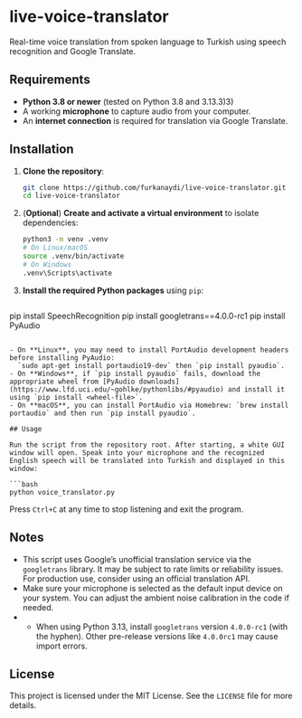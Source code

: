 # live-voice-translator
Real-time voice translation from spoken language to Turkish using speech recognition and Google Translate.
## Requirements

- **Python 3.8 or newer** (tested on Python 3.8 and 3.13.3)3)
- A working **microphone** to capture audio from your computer.
- An **internet connection** is required for translation via Google Translate.

## Installation

1. **Clone the repository**:

   ```bash
   git clone https://github.com/furkanaydi/live-voice-translator.git
   cd live-voice-translator
   ```

2. (**Optional**) **Create and activate a virtual environment** to isolate dependencies:

   ```bash
   python3 -m venv .venv
   # On Linux/macOS
   source .venv/bin/activate
   # On Windows
   .venv\Scripts\activate
   ```

3. **Install the required Python packages** using `pip`:

   ```bash
pip install SpeechRecognition
pip install googletrans==4.0.0-rc1
pip install PyAudio
   ```

   - On **Linux**, you may need to install PortAudio development headers before installing PyAudio:
     `sudo apt-get install portaudio19-dev` then `pip install pyaudio`.
   - On **Windows**, if `pip install pyaudio` fails, download the appropriate wheel from [PyAudio downloads](https://www.lfd.uci.edu/~gohlke/pythonlibs/#pyaudio) and install it using `pip install <wheel-file>`.
   - On **macOS**, you can install PortAudio via Homebrew: `brew install portaudio` and then run `pip install pyaudio`.

## Usage

Run the script from the repository root. After starting, a white GUI window will open. Speak into your microphone and the recognized English speech will be translated into Turkish and displayed in this window:

```bash
python voice_translator.py
```

Press `Ctrl+C` at any time to stop listening and exit the program.

## Notes

- This script uses Google’s unofficial translation service via the `googletrans` library. It may be subject to rate limits or reliability issues. For production use, consider using an official translation API.
- Make sure your microphone is selected as the default input device on your system. You can adjust the ambient noise calibration in the code if needed.
- - When using Python 3.13, install `googletrans` version `4.0.0-rc1` (with the hyphen). Other pre-release versions like `4.0.0rc1` may cause import errors.


## License

This project is licensed under the MIT License. See the `LICENSE` file for more details.
